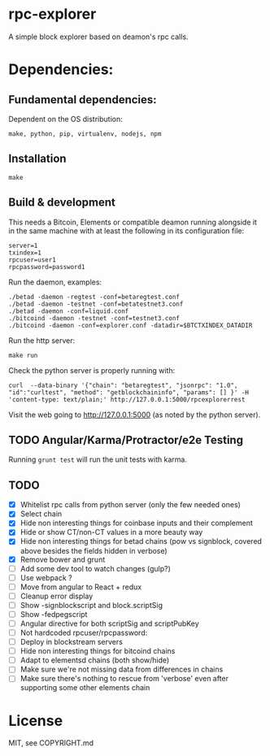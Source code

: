 # rpc-explorer

A simple block explorer based on deamon's rpc calls.

# Dependencies:

## Fundamental dependencies:

Dependent on the OS distribution:

```
make, python, pip, virtualenv, nodejs, npm
```

## Installation

```
make
```

## Build & development

This needs a Bitcoin, Elements or compatible deamon running alongside
it in the same machine with at least the following in its
configuration file:

```
server=1
txindex=1
rpcuser=user1
rpcpassword=password1
```

Run the daemon, examples:
```
./betad -daemon -regtest -conf=betaregtest.conf
./betad -daemon -testnet -conf=betatestnet3.conf
./betad -daemon -conf=liquid.conf
./bitcoind -daemon -testnet -conf=testnet3.conf
./bitcoind -daemon -conf=explorer.conf -datadir=$BTCTXINDEX_DATADIR
```

Run the http server:

```
make run
```

Check the python server is properly running with:

```
curl  --data-binary '{"chain": "betaregtest", "jsonrpc": "1.0", "id":"curltest", "method": "getblockchaininfo", "params": [] }' -H 'content-type: text/plain;' http://127.0.0.1:5000/rpcexplorerrest
```

Visit the web going to http://127.0.0.1:5000 (as noted by the python server).

## TODO Angular/Karma/Protractor/e2e Testing

Running `grunt test` will run the unit tests with karma.

## TODO

- [x] Whitelist rpc calls from python server (only the few needed ones)
- [x] Select chain
- [x] Hide non interesting things for coinbase inputs and their complement
- [x] Hide or show CT/non-CT values in a more beauty way
- [x] Hide non interesting things for betad chains (pow vs signblock, covered above besides the fields hidden in verbose)
- [x] Remove bower and grunt
- [ ] Add some dev tool to watch changes (gulp?)
- [ ] Use webpack ?
- [ ] Move from angular to React + redux
- [ ] Cleanup error display
- [ ] Show -signblockscript and block.scriptSig
- [ ] Show -fedpegscript
- [ ] Angular directive for both scriptSig and scriptPubKey
- [ ] Not hardcoded rpcuser/rpcpassword:
- [ ] Deploy in blockstream servers
- [ ] Hide non interesting things for bitcoind chains
- [ ] Adapt to elementsd chains (both show/hide)
- [ ] Make sure we're not missing data from differences in chains
- [ ] Make sure there's nothing to rescue from 'verbose' even after supporting some other elements chain

# License

MIT, see COPYRIGHT.md
